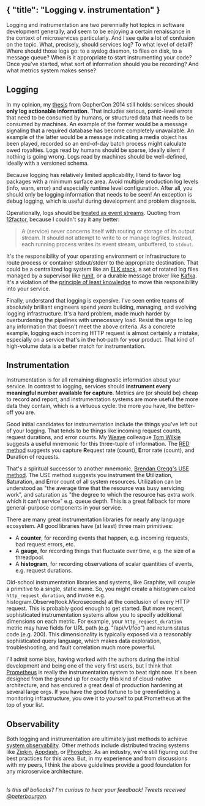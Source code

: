 {
    "title": "Logging v. instrumentation"
}
---
Logging and instrumentation are two perennially hot topics in software development generally,
and seem to be enjoying a certain renaissance in the context of microservices particularly.
And I see quite a lot of confusion on the topic.
What, precisely, should services log?
To what level of detail?
Where should those logs go: to a syslog daemon, to files on disk, to a message queue?
When is it appropriate to start instrumenting your code?
Once you've started, what sort of information should you be recording?
And what metrics system makes sense?

## Logging

In my opinion, my [thesis](http://peter.bourgon.org/go-in-production/#logging-and-telemetry)
 from GopherCon 2014 still holds: services should **only log actionable information**.
That includes serious, panic-level errors that need to be consumed by humans,
 or structured data that needs to be consumed by machines.
An example of the former would be a message signaling that a required database
 has become completely unavailable.
An example of the latter would be a message indicating a media object has been played,
 recorded so an end-of-day batch process might calculate owed royalties.
Logs read by humans should be sparse, ideally silent if nothing is going wrong.
Logs read by machines should be well-defined, ideally with a versioned schema.

Because logging has relatively limited applicability,
 I tend to favor log packages with a minimum surface area.
Avoid multiple production log levels (info, warn, error) and especially runtime level configuration.
After all, you should only be logging information that needs to be seen!
An exception is debug logging, which is useful during development and problem diagnosis.

Operationally, logs should be [treated as event streams](http://12factor.net/logs).
Quoting from [12factor](http://12factor.net/), because I couldn't say it any better:

> A (service) never concerns itself with routing or storage
> of its output stream. It should not attempt to write to
> or manage logfiles. Instead, each running process writes
> its event stream, unbuffered, to `stdout`.

It's the responsibility of your operating environment or infrastructure
 to route process or container stdout/stderr to the appropriate destination.
That could be a centralized log system like an [ELK stack](https://www.elastic.co/webinars/introduction-elk-stack),
 a set of rotated log files managed by a supervisor like [runit](http://smarden.org/runit/),
 or a durable message broker like [Kafka](https://kafka.apache.org/).
It's a violation of the [principle of least knowledge](https://en.wikipedia.org/wiki/Law_of_Demeter)
 to move this responsibility into your service.

Finally, understand that logging is expensive.
I've seen entire teams of absolutely brilliant engineers spend _years_
 building, managing, and evolving logging infrastructure.
It's a hard problem, made much harder by overburdening the pipelines with unnecessary load.
Resist the urge to log any information that doesn't meet the above criteria.
As a concrete example, logging each incoming HTTP request is almost certainly a mistake,
 especially on a service that's in the hot-path for your product.
That kind of high-volume data is a better match for instrumentation.

## Instrumentation

Instrumentation is for all remaining diagnostic information about your service.
In contrast to logging, services should **instrument every meaningful number available for capture**.
Metrics are (or should be) cheap to record and report,
 and instrumentation systems are more useful the more data they contain,
 which is a virtuous cycle: the more you have, the better-off you are.

Good initial candidates for instrumentation include the things you've left out of your logging.
That tends to be things like incoming request counts, request durations, and error counts.
My [Weave](https://weave.works) colleague [Tom Wilkie](https://twitter.com/tom_wilkie)
 suggests a useful mnemonic for this three-tuple of information.
The [RED method](https://twitter.com/LindsayofSF/status/692191001692237825)
 suggests you capture **R**equest rate (count),
 **E**rror rate (count), and
 **D**uration of requests.

That's a spiritual successor to another mnemonic,
 [Brendan Gregg's USE method](http://www.brendangregg.com/usemethod.html).
The USE method suggests you instrument the
 **U**tilization,
 **S**aturation, and
 **E**rror count of all system resources.
Utilization can be understood as "the average time that the resource was busy servicing work",
 and saturation as "the degree to which the resource has extra work which it can't service"
 e.g. queue depth.
This is a great fallback for more general-purpose components in your service.

There are many great instrumentation libraries for nearly any language ecosystem.
All good libraries have (at least) three main primitives:

- A **counter**, for recording events that happen, e.g. incoming requests, bad request errors, etc.
- A **gauge**, for recording things that fluctuate over time, e.g. the size of a threadpool.
- A **histogram**, for recording observations of scalar quantities of events, e.g. request durations.

Old-school instrumentation libraries and systems, like Graphite,
 will couple a primitive to a single, static name.
So, you might create a histogram called `http_request_duration`,
 and invoke e.g. histogram.Observe(took.Microseconds) at the conclusion of every HTTP request.
This is probably good enough to get started.
But more recent, sophisticated instrumentation systems
 allow you to specify additional dimensions on each metric.
For example, your `http_request_duration` metric may have fields for
 URL path (e.g. "/api/v1/foo") and return status code (e.g. 200).
This dimensionality is typically exposed via a reasonably sophisticated query language,
 which makes data exploration, troubleshooting, and fault correlation much more powerful.

I'll admit some bias, having worked with the authors during the initial development and
 being one of the very first users, but I think that
 [Prometheus](https://prometheus.io) is really the instrumentation system to beat right now.
It's been designed from the ground up for exactly this kind of cloud-native architecture,
 and has endured a great deal of production hardening at several large orgs.
If you have the good fortune to be greenfielding a monitoring infrastructure,
 you owe it to yourself to put Prometheus at the top of your list.

## Observability

Both logging and instrumentation are ultimately just methods to achieve
 [system observability](https://speakerdeck.com/mattheath/observability-in-micro-service-architectures).
Other methods include distributed tracing systems like
 [Zipkin](https://github.com/openzipkin/zipkin),
 [Appdash](https://github.com/sourcegraph/appdash), or
 [Phosphor](https://github.com/mondough/phosphor).
As an industry, we're still figuring out the best practices for this area.
But, in my experience and from discussions with my peers,
 I think the above guidelines provide a good foundation for any microservice architecture.

<br/>_Is this all bollocks? I'm curious to hear your feedback!
 Tweets received [@peterbourgon](https://twitter.com/peterbourgon)._
